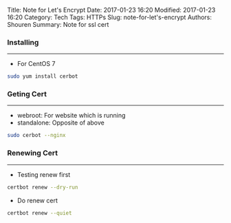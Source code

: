 Title: Note for Let's Encrypt
Date: 2017-01-23 16:20
Modified: 2017-01-23 16:20
Category: Tech
Tags: HTTPs
Slug: note-for-let's-encrypt
Authors: Shouren
Summary: Note for ssl cert

### Installing
----------------

- For CentOS 7

``` bash
sudo yum install cerbot
```

### Geting Cert
-----------------

- webroot: For website which is running
- standalone: Opposite of above
``` bash
sudo cerbot --nginx
```

### Renewing Cert
------------

- Testing renew first
``` bash
certbot renew --dry-run
```

- Do renew cert
``` bash
certbot renew --quiet
```

